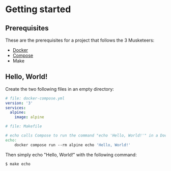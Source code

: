 # Getting started

## Prerequisites

These are the prerequisites for a project that follows the 3 Musketeers:

- [Docker][linkDocker]
- [Compose][linkCompose]
- Make

## Hello, World!

Create the two following files in an empty directory:

```yaml
# file: docker-compose.yml
version: '3'
services:
  alpine:
    image: alpine
```

```makefile
# file: Makefile

# echo calls Compose to run the command "echo 'Hello, World!'" in a Docker container
echo:
	docker compose run --rm alpine echo 'Hello, World!'
```

Then simply echo "Hello, World!" with the following command:

```bash
$ make echo
```

[linkDocker]: https://docs.docker.com/engine/installation/
[linkCompose]: https://docs.docker.com/compose/install/
